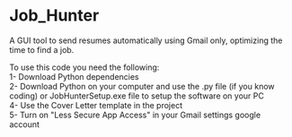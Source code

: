 # Job_Hunter
A GUI tool to send resumes automatically using Gmail only, optimizing the time to find a job.

To use this code you need the following:
<br>1- Download Python dependencies
<br>2- Download Python on your computer and use the .py file (if you know coding) or JobHunterSetup.exe file to setup the software on your PC
<br>4- Use the Cover Letter template in the project
<br>5- Turn on "Less Secure App Access" in your Gmail settings google account
